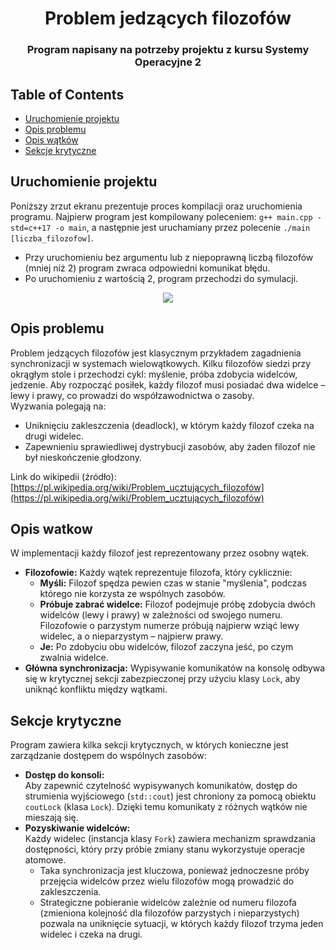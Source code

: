 <h1 align="center">Problem jedzących filozofów</h1>
<h3 align="center">Program napisany na potrzeby projektu z kursu Systemy Operacyjne 2</h3>



## Table of Contents 
- [Uruchomienie projektu](#uruchomienie-projektu)
- [Opis problemu](#opis-problemu)
- [Opis wątków](#opis-watkow)
- [Sekcje krytyczne](#sekcje-krytyczne)



## Uruchomienie projektu
Poniższy zrzut ekranu prezentuje proces kompilacji oraz uruchomienia programu.
Najpierw program jest kompilowany poleceniem: `g++ main.cpp -std=c++17 -o main`, a następnie jest uruchamiany przez polecenie `./main [liczba_filozofow]`.
- Przy uruchomieniu bez argumentu lub z niepoprawną liczbą filozofów (mniej niż 2) program zwraca odpowiedni komunikat błędu.
- Po uruchomieniu z wartością 2, program przechodzi do symulacji.

<p align="center"> 
<img src="https://github.com/user-attachments/assets/6f52e393-74b6-47e6-9815-531af125f1f9">
</p>



## Opis problemu
Problem jedzących filozofów jest klasycznym przykładem zagadnienia synchronizacji w systemach wielowątkowych. Kilku filozofów siedzi przy okrągłym stole i przechodzi cykl: myślenie, próba zdobycia widelców, jedzenie. Aby rozpocząć posiłek, każdy filozof musi posiadać dwa widelce – lewy i prawy, co prowadzi do współzawodnictwa o zasoby.  
Wyzwania polegają na:
- Uniknięciu zakleszczenia (deadlock), w którym każdy filozof czeka na drugi widelec.
- Zapewnieniu sprawiedliwej dystrybucji zasobów, aby żaden filozof nie był nieskończenie głodzony.

Link do wikipedii (źródło): [https://pl.wikipedia.org/wiki/Problem_ucztujących_filozofów](https://pl.wikipedia.org/wiki/Problem_ucztujących_filozofów)



## Opis watkow
W implementacji każdy filozof jest reprezentowany przez osobny wątek.  
- **Filozofowie:** Każdy wątek reprezentuje filozofa, który cyklicznie:
  - **Myśli:** Filozof spędza pewien czas w stanie "myślenia", podczas którego nie korzysta ze wspólnych zasobów.
  - **Próbuje zabrać widelce:** Filozof podejmuje próbę zdobycia dwóch widelców (lewy i prawy) w zależności od swojego numeru. Filozofowie o parzystym numerze próbują najpierw wziąć lewy widelec, a o nieparzystym – najpierw prawy.
  - **Je:** Po zdobyciu obu widelców, filozof zaczyna jeść, po czym zwalnia widelce.
- **Główna synchronizacja:** Wypisywanie komunikatów na konsolę odbywa się w krytycznej sekcji zabezpieczonej przy użyciu klasy `Lock`, aby uniknąć konfliktu między wątkami.



## Sekcje krytyczne
Program zawiera kilka sekcji krytycznych, w których konieczne jest zarządzanie dostępem do wspólnych zasobów:
- **Dostęp do konsoli:**  
  Aby zapewnić czytelność wypisywanych komunikatów, dostęp do strumienia wyjściowego (`std::cout`) jest chroniony za pomocą obiektu `coutLock` (klasa `Lock`). Dzięki temu komunikaty z różnych wątków nie mieszają się.
- **Pozyskiwanie widelców:**  
  Każdy widelec (instancja klasy `Fork`) zawiera mechanizm sprawdzania dostępności, który przy próbie zmiany stanu wykorzystuje operacje atomowe.  
  - Taka synchronizacja jest kluczowa, ponieważ jednoczesne próby przejęcia widelców przez wielu filozofów mogą prowadzić do zakleszczenia.
  - Strategiczne pobieranie widelców zależnie od numeru filozofa (zmieniona kolejność dla filozofów parzystych i nieparzystych) pozwala na uniknięcie sytuacji, w których każdy filozof trzyma jeden widelec i czeka na drugi.


